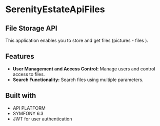 # SerenityEstateApiFiles
## File Storage API

This application enables you to store and get files (pictures - files ).

## Features

- **User Management and Access Control:** Manage users and control access to files.
- **Search Functionality:** Search files using multiple parameters.

## Built with

- API PLATFORM
- SYMFONY 6.3
- JWT for user authentication
